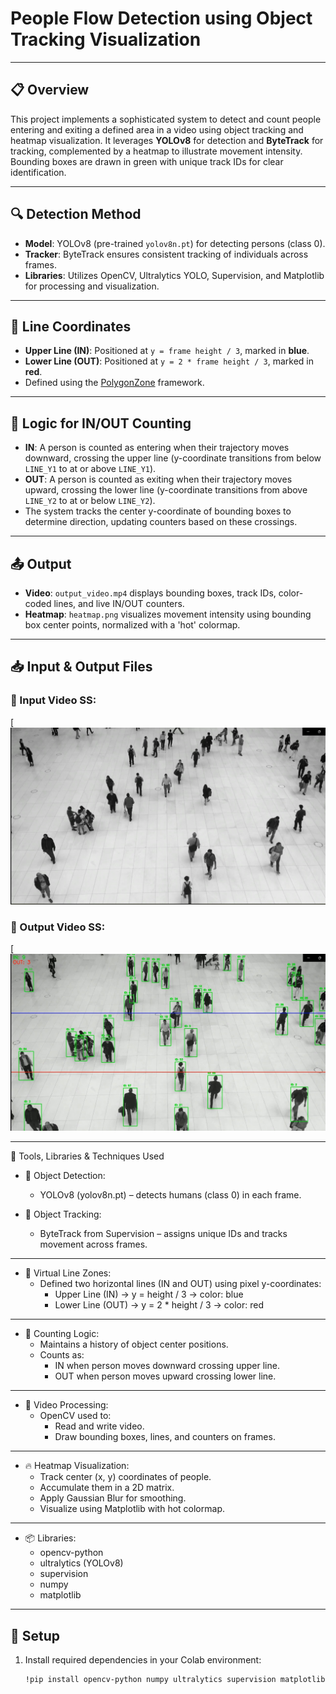 # People Flow Detection using Object Tracking Visualization

---

## 📋 Overview
This project implements a sophisticated system to detect and count people entering and exiting a defined area in a video using object tracking and heatmap visualization. It leverages **YOLOv8** for detection and **ByteTrack** for tracking, complemented by a heatmap to illustrate movement intensity. Bounding boxes are drawn in green with unique track IDs for clear identification.

---

## 🔍 Detection Method
- **Model**: YOLOv8 (pre-trained `yolov8n.pt`) for detecting persons (class 0).
- **Tracker**: ByteTrack ensures consistent tracking of individuals across frames.
- **Libraries**: Utilizes OpenCV, Ultralytics YOLO, Supervision, and Matplotlib for processing and visualization.

---

## 📏 Line Coordinates
- **Upper Line (IN)**: Positioned at `y = frame height / 3`, marked in **blue**.
- **Lower Line (OUT)**: Positioned at `y = 2 * frame height / 3`, marked in **red**.
- Defined using the [PolygonZone](https://polygonzone.roboflow.com/) framework.

---

## 🧮 Logic for IN/OUT Counting
- **IN**: A person is counted as entering when their trajectory moves downward, crossing the upper line (y-coordinate transitions from below `LINE_Y1` to at or above `LINE_Y1`).
- **OUT**: A person is counted as exiting when their trajectory moves upward, crossing the lower line (y-coordinate transitions from above `LINE_Y2` to at or below `LINE_Y2`).
- The system tracks the center y-coordinate of bounding boxes to determine direction, updating counters based on these crossings.

---

## 📤 Output
- **Video**: `output_video.mp4` displays bounding boxes, track IDs, color-coded lines, and live IN/OUT counters.
- **Heatmap**: `heatmap.png` visualizes movement intensity using bounding box center points, normalized with a 'hot' colormap.

---

## 📥 Input & Output Files

### 🎥 Input Video SS:
[![Input Video](https://github.com/Moynuddin780/People-Flow-Detection-using-Object-Tracking/blob/main/Input%20video%20SS.jpg)

### 🎥 Output Video SS:
[![Output Video](https://github.com/Moynuddin780/People-Flow-Detection-using-Object-Tracking/blob/main/Output%20ScreenShoot.jpg)

---

🧰 Tools, Libraries & Techniques Used
* 👤 Object Detection:
  * YOLOv8 (yolov8n.pt) – detects humans (class 0) in each frame.

* 🎯 Object Tracking:
  * ByteTrack from Supervision – assigns unique IDs and tracks movement across frames.
 
---

* 📐 Virtual Line Zones:
  * Defined two horizontal lines (IN and OUT) using pixel y-coordinates:
    * Upper Line (IN) → y = height / 3 → color: blue
    * Lower Line (OUT) → y = 2 * height / 3 → color: red
   
---

* 🔢 Counting Logic:
  * Maintains a history of object center positions.
  * Counts as:
    * IN when person moves downward crossing upper line.
    * OUT when person moves upward crossing lower line.
      
---

* 🎥 Video Processing:
  * OpenCV used to:
    * Read and write video.
    * Draw bounding boxes, lines, and counters on frames.
      
---

* 🔥 Heatmap Visualization:
  * Track center (x, y) coordinates of people.
  * Accumulate them in a 2D matrix.
  * Apply Gaussian Blur for smoothing.
  * Visualize using Matplotlib with hot colormap.
 
---

* 📦 Libraries:
  * opencv-python
  * ultralytics (YOLOv8)
  * supervision
  * numpy
  * matplotlib

---

## 🚀 Setup
1. Install required dependencies in your Colab environment:
   ```bash
   !pip install opencv-python numpy ultralytics supervision matplotlib
